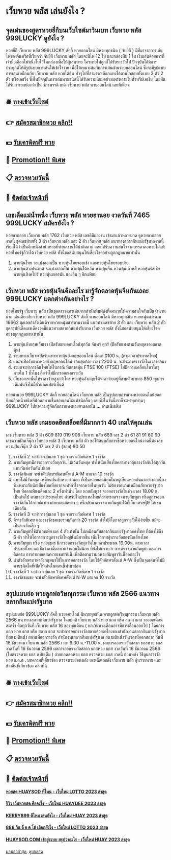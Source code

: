 # เว็บหวย พลัส เล่นยังไง ?
## จุดเด่นของสูตรหวยยี่กีบนเว็บไซต์มาวินเบท เว็บหวย พลัส 999LUCKY ดูยังไง ?
หวยยี่กี เว็บหวย พลัส 999LUCKY ลัคกี้ หวยออนไลน์ มีหวยทุกชนิด ( จับยี่กี ) มีที่มาจากการเล่นไพ่ของจีนหรือที่เรียกว่า จับยี่กี เว็บหวย พลัส โดยจะมีไพ่ 12 ใบ และกล่องทึบ 1 ใบ เริ่มเล่นด้วยการที่เจ้ามือเลือกไพ่หนึ่งใบไว้ในกล่องเพื่อให้ผู้เล่นทาย ใครทายไพ่ถูกก็ได้รับรางวัลไป ปัจจุบันได้มีการประยุกต์ให้มีรูปแบบการเล่นให้เข้าใจง่าย เพื่อให้เหมาะสมกับการเล่นผ่านระบบออนไลน์ ซึ่งจะมีรูปแบบการเล่นเหมือนกับ เว็บหวย พลัส หวยใต้ดิน ทั่วๆไปที่สามารถเลือกแทงได้ตามใจชอบทั้งแบบ 3 ตัว 2 ตัว หรือเลขวิ่ง ซึ่งในปัจจุบันการเล่นหวยชนิดนี้ได้รับความนิยมอย่างแพร่หลายไปทั่วทวีปเอเชีย โดยมันได้รับการยกย่องว่าเป็น จักรพรรดิ แห่ง เว็บหวย พลัส หวยออนไลน์ เลยทีเดียว

## 🛎 [ทางเข้าเว็บไซต์](https://bit.ly/3BG5bNw)
## 👉 [สมัครสมาชิกหวย คลิก!!](https://bit.ly/3BG5bNw)
## 💵 [รับเครดิตฟรี หวย](https://bit.ly/3C3mvgS)
## 👑 [Promotion!! พิเศษ](https://bit.ly/3C3mvgS)
## 📋 [ตรวจหวยวันนี้](https://bit.ly/3C3mvgS)
## 📱 [ติดต่อเจ้าหน้าที่](https://bit.ly/3C3mvgS)

## เลขเด็ดแม่น้ำหนึ่ง เว็บหวย พลัส หวยฮานอย งวดวันที่ 7465 999LUCKY สมัครยังไง ?
หวยลาภลอย เว็บหวย พลัส 1762 เว็บหวย พลัส เลขดีมีผลงาน เข้ามาแล้วหลายงวด ดูหวยลาภลอยงวดนี้ ชุดเลขท้ายทั้ง 3 ตัว เว็บหวย พลัส และ 2 ตัว เว็บหวย พลัส แนวทางสลากกินแบ่งรัฐบาลงวดนี้ เรียกได้ว่าเป็นอีกหนึ่งสำนักหวยที่ทำผลงานได้น่าติดตาม และได้รับความสนใจจากบรรดาคอหวยไม่แพ้หวยไทยรัฐก็ว่าได้ เว็บหวย พลัส ทั้งนี้ขอสนับสนุนให้เสี่ยงโชคอย่างถูกกฎหมายเท่านั้น
1. หวยหุ้นไทย จะแบ่งออกเป็น หวยหุ้นไทยรอบเช้า และหวยหุ้นไทยรอบบ่าย
2. หวยหุ้นต่างประเทศ จะแบ่งออกเป็น หวยหุ้นไต้หวัน หวยหุ้นจีน หวนหุ้นเกาหลี หวยหุ้นรัสเชีย หวยหุ้นสิงคโปร์ หวยหุ้นเยอรมัน และอื่น ๆ อีกเเพียบ

## เว็บหวย พลัส หวยหุ้นจีนคืออะไร มารู้จักตลาดหุ้นจีนกันเถอะ 999LUCKY แตกต่างกันอย่างไร ?
หวยไทยรัฐ เว็บหวย พลัส เป็นชุดตารางเลขเด่นจากสำนักพิมพ์ดังที่คอหวยให้ความสนใจกันเป็นจำนวนมาก เช่นเดียวกับ เว็บหวย พลัส 999LUCKY ลัคกี้ หวยออนไลน์ มีหวยทุกชนิด หวยหนุ่มสารคาม 16662 ชุดเลขกำลังเดินดีจากหวยหนุ่มสารคามงวดนี้ แนวทางเลขท้าย 3 ตัว และ เว็บหวย พลัส 2 ตัว ชุดสรุปทีเด็ดเลขเด็ดงวดนี้แนวทางสลากกินแบ่งรับบาล เว็บหวย พลัส ทั้งนี้ขอสนับสนุนให้เสี่ยงโชคอย่างถูกกฎหมายเท่านั้น
1. หวยหุ้นอังกฤษเว็บเรา เปิดรับแทงออนไลน์ทุกวัน จันทร์ ศุกร์ (ปิดรับแทงตามวันหยุดของตลาดหุ้น)
2. ระบบทางเว็บจะเปิดรับแทงหวยหุ้นอังกฤษออนไลน์ ตั้งแต่ 0100 น. (ตามเวลาประเทศไทย)
3. และจะปิดรับแทงหวยอังกฤษออนไลน์ รอบสุดท้าย เวลา 2200 น. จะประกาศรางวัลในเวลาต่อมา
4. ระบบจะทำการคืนโพยให้ในกรณี ที่ตลาดหุ้น FTSE 100 (FTSE) ไม่มีความเคลื่อนไหวใดๆ ภายใน 1 ชั่วโมง ถือว่าไม่มีการออกผลรางวัล
5. เว็บของเรานั้นให้ราคาจ่ายสูงกว่าใคร หวยหุ้นอังกฤษให้ราคาจ่ายอยู่ที่สามตัวบาทละ 850 ทุกการเดิมพันจึงไม่มีส่วนลดเปอร์เซ็นต์

หวยฮานอย 999LUCKY ลัคกี้ หวยออนไลน์ เว็บหวย พลัส เป็นรูปแบบการแทงหวยออนไลน์ยอดนิยมอีกหนึ่งชนิดที่นักคอหวยชื่นชอบเล่นไม่แพ้ชนิดอื่นๆ เลยซึ่งในวันนี้เราก็จะพาทุกท่านๆ 999LUCKY ไปทำความรู้จักกับการแทงหวยฮานอยนั่น … อ่านเพิ่มเติม

## เว็บหวย พลัส เกมยอดฮิตสล็อตที่มีมากกว่า 40 เกมให้คุณเล่น
เลข เว็บหวย พลัส 3 ตัว 609 819 019 908 เว็บหวย พลัส 689
เลข 2 ตัว 61 81 91 60 90
เลขความฝันเจ๊นุ๊ก เว็บหวย พลัส 3 เว็บหวย พลัส ตัว
ขอให้สนุกกับการซื้อหวยออนไลน์งวดนี้ค่ะ
เลขความฝันเจ๊นุ๊ก 2 ตัว 17
เลข 2 ตัว (ชอบ) 80 50
1. รางวัลที่ 2 จะทำการสุ่มเลข 1 ชุด จากรางวัลพิเศษ 1 รางวัล
2. หวยกัมพูชามีการออกรางวัลทุกวัน ไม่เว้นวันหยุด ทำให้นักเสี่ยงโชคสามารถลุ้นรางวัลกันได้ทุกวัน แบบวันต่อวันกันไปเลย
3. รางวัลพิเศษ จะนำตัวอักษรพิเศษตั้งแต่ A-M มาแจก 10 รางวัล
4. แบบไม่มีวันหยุด เหมือนกันกับหวยฮานอย ที่เป็นหวยยอดนิยมในหมู่เซียนหวยกันมาอย่างต่อเนื่อง ซึ่งเหมาะกับนักเสี่ยงโชคที่อยากจะทำกำไรจากหวยในทุกวัน ไม่ต้องรอนานเหมือนกับหวยรัฐบาลไทย ที่ออกเพียงเดือนละ 2 ครั้งเท่านั้น โดย หวยกัมพูชา จะออกรางวัลในช่วงเวลา 18.00 น. เป็นต้นไป ตามเวลาประเทศไทย สำหรับในประเทศไทยก็สามารถตรวจหวยกัมพูชา หรือดูการออกรางวัลกันได้จากช่องทางถ่ายทอดสดต่าง ๆ หรือเข้ามาตรวจหวยกัมพูชาได้ที่เว็บ เศรษฐี9 ได้เช่นเดียวกัน
5. รางวัลที่ 3 จะทำการสุ่มเลข 1 ชุด จากรางวัลพิเศษ 1 รางวัล
6. มีรางวัลพิเศษ และรางวัลชมเชยรวมกันกว่า 20 รางวัล ทำให้มีโอกาสถูกรางวัลได้ง่ายขึ้น แม้จะเป็นรางวัลเล็ก ๆ
7. หวยกัมพูชาใช้ตัวเลขเพียงแค่ 4 ตัวเท่านั้น ไม่เหมือนกับสลากกินแบ่งรัฐบาลของไทย ที่ต้องใช้ถึง 6 ตัว ทำให้โอกาสการถูกรางวัลใหญ่นั้นมีมากขึ้น เพิ่มโอกาสลุ้นรางวัลของนักเสี่ยงโชค
8. หวยกัมพูชา หรือ หวยเขมร มีการออกรางวัลทุกวันในเวลาประมาณ 19.00น. ตามเวลาประเทศไทย แต่เชื่อว่าคงมีคอหวยจำนวนไม่น้อย ที่ยังไม่ทราบว่า การตรวจหวยกัมพูชา และการติดตาม การถ่ายทอดสดหวยเขมรวันนี้ เพื่อติดตามว่าผลหวยกัมพูชาวันนี้ออกอะไร
9. นำตัวอักษรภาษาอังกฤษมาใช้ในการออกรางวัล โดยใช้ตัวอักษรตั้งแต่ A-W ซึ่งเป็นจุดเด่นที่ไม่มีหวยชนิดใดที่เปิดให้เล่นในตอนนี้ทำมาก่อน
10. รางวัลที่ 1 จะทำการสุ่มเลข 1 ชุด จากรางวัลพิเศษ 1 รางวัล
11. รางวัลชมเชย จะนำตัวอักษรพิเศษตั้งแต่ N-W มาแจก 10 รางวัล

## สรุปแบบย่อ หวยลูกพ่อวิษณุกรรม เว็บหวย พลัส 2566 แนวทางสลากกินแบ่งรัฐบาล
สรุปแบบย่อ 999LUCKY ลัคกี้ หวยออนไลน์ มีหวยทุกชนิด หวยลูกพ่อวิษณุกรรม เว็บหวย พลัส 2566 แนวทางสลากกินแบ่งรัฐบาล โดยปกติ เว็บหวย พลัส หวย ธกส หรือ สลาก ธกส จะออกเดือนละครั้ง คือทุกวันที่ เว็บหวย พลัส 16 ของทุกเดือน ( ยกเว้นบางเดือนอาจมีการเลื่อนออกไป ) โดยการออก หวย ธกส หรือ สลาก ธกส จะทำการออกรางวัลสลากด้วยเครื่องของสำนักงานสลากกินแบ่งรัฐบาล ที่สนามบินน้ำ
สถานที่ออกรางวัล สำนักงานสลากกินแบ่งรัฐบาล สนามบินน้ำวันเวลาที่ออกสลาก วันที่ 16 ธันวาคม เว็บหวย พลัส 2566 เวลา 9.30 น.-11.00 น.
ผลการออกรางวัลสลาก ธกสหวย ธกส งวดวันที่ 16 ธันวาคม 2566
ผลการออกรางวัลสลาก ธกสหวย ธกส งวดวันที่ 16 ธันวาคม 2566 (ใบตรวจหวย ธกส ฉบับเต็ม )
 ถ่ายทอดสดหวย ธกส ตรวจหวย ธกส งวดนี้ ย้อนหลัง 
วิธีดูผลรางวัลหวย ธ.ก.ส .
บทความที่เกี่ยวข้อง
ตรวจหวยย้อนหลัง เลขเด็ดเลขดัง เว็บหวย พลัส ลุ้นรวยหวย และข่าวอื่นที่เกี่ยวข้อง คลิกที่นี่

## 🛎 [ทางเข้าเว็บไซต์](https://bit.ly/3BG5bNw)
## 👉 [สมัครสมาชิกหวย คลิก!!](https://bit.ly/3BG5bNw)
## 💵 [รับเครดิตฟรี หวย](https://bit.ly/3C3mvgS)
## 👑 [Promotion!! พิเศษ](https://bit.ly/3C3mvgS)
## 📋 [ตรวจหวยวันนี้](https://bit.ly/3C3mvgS)
## 📱 [ติดต่อเจ้าหน้าที่](https://bit.ly/3C3mvgS)

#### [หวยสด HUAYSOD ที่ไหน - เว็บใหม่ LOTTO 2023 ล่าสุด](https://atom.io/themes/หวยสด%20huaysod%20ที่ไหน%20-%20เว็บใหม่%20lotto%202023%20ล่าสุด)
#### [รีวิว เว็บหวยสด คืออะไร - เว็บใหม่ HUAYDEE 2023 ล่าสุด](https://atom.io/themes/รีวิว%20เว็บหวยสด%20คืออะไร%20-%20เว็บใหม่%20huaydee%202023%20ล่าสุด)
#### [KERRY899 ดีไหม เล่นยังไง - เว็บใหม่ HUAY 2023 ล่าสุด](https://atom.io/themes/kerry899%20ดีไหม%20เล่นยังไง%20-%20เว็บใหม่%20huay%202023%20ล่าสุด)
#### [888 วิน ล็ อ ต โต้ เลือกยังไง - เว็บใหม่ LOTTO 2023 ล่าสุด](https://atom.io/themes/888%20วิน%20ล็%20อ%20ต%20โต้%20เลือกยังไง%20-%20เว็บใหม่%20lotto%202023%20ล่าสุด)
#### [HUAYSOD.COM เข้าสู่ระบบ สรุปว่าอะไร - เว็บใหม่ HUAY 2023 ล่าสุด](https://atom.io/themes/huaysod.com%20เข้าสู่ระบบ%20สรุปว่าอะไร%20-%20เว็บใหม่%20huay%202023%20ล่าสุด)

[ผลบอลล่าสุด](https://siamsport.tv "ผลบอลล่าสุด"), [ดูบอลสด](https://siamsport.tv/ดูบอลสด "ดูบอลสด")